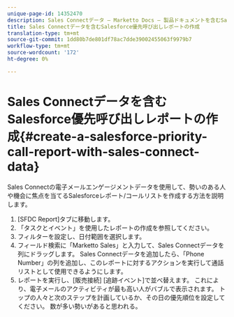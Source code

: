 ```yaml
---
unique-page-id: 14352470
description: Sales Connectデータ — Marketto Docs — 製品ドキュメントを含むSalesforce優先度呼び出しレポートの作成
title: Sales Connectデータを含むSalesforce優先呼び出しレポートの作成
translation-type: tm+mt
source-git-commit: 1dd80b7de801df78ac7dde39002455063f9979b7
workflow-type: tm+mt
source-wordcount: '172'
ht-degree: 0%

---
```



# Sales Connectデータを含むSalesforce優先呼び出しレポートの作成{#create-a-salesforce-priority-call-report-with-sales-connect-data}

Sales Connectの電子メールエンゲージメントデータを使用して、勢いのある人や機会に焦点を当てるSalesforceレポート/コールリストを作成する方法を説明します。

1. [SFDC Report]タブに移動します。
1. 「タスクとイベント」を使用したレポートの作成を参照してください。
1. フィルターを設定し、日付範囲を選択します。
1. フィールド検索に「Marketto Sales」と入力して、Sales Connectデータを列にドラッグします。 Sales Connectデータを追加したら、「Phone Number」の列を追加し、このレポートに対するアクションを実行して通話リストとして使用できるようにします。
1. レポートを実行し、[販売接続] [追跡イベント]で並べ替えます。 これにより、電子メールのアクティビティが最も高い人がバブルで表示されます。 トップの人々と次のステップを計画しているか、その日の優先順位を設定してください。 数が多い勢いがあると思われる。
